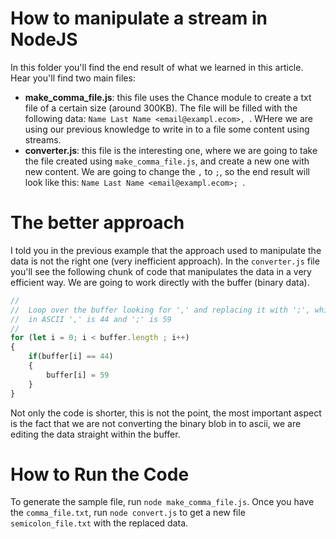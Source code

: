 # How to manipulate a stream in NodeJS

In this folder you'll find the end result of what we learned in this article. Hear you'll find two main files:

- **make_comma_file.js**: this file uses the Chance module to create a txt file of a certain size (around 300KB). The file will be filled with the following data: `Name Last Name <email@exampl.ecom>, `. WHere we are using our previous knowledge to write in to a file some content using streams.
- **converter.js**: this file is the interesting one, where we are going to take the file created using `make_comma_file.js`, and create a new one with new content. We are going to change the `,` to `;`, so the end result will look like this: `Name Last Name <email@exampl.ecom>; `.

# The better approach

I told you in the previous example that the approach used to manipulate the data is not the right one (very inefficient approach). In the `converter.js` file you'll see the following chunk of code that manipulates the data in a very efficient way. We are going to work directly with the buffer (binary data).

```javascript
//
//	Loop over the buffer looking for ',' and replacing it with ';', which
//	in ASCII ',' is 44 and ';' is 59
//
for (let i = 0; i < buffer.length ; i++)
{
	if(buffer[i] == 44)
	{
		buffer[i] = 59
	}
}
```

Not only the code is shorter, this is not the point, the most important aspect is the fact that we are not converting the binary blob in to ascii, we are editing the data straight within the buffer.

# How to Run the Code

To generate the sample file, run `node make_comma_file.js`. Once you have the `comma_file.txt`, run `node convert.js` to get a new file `semicolon_file.txt` with the replaced data.